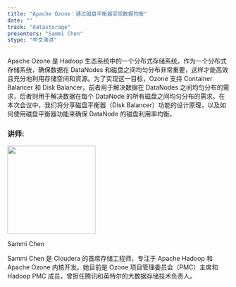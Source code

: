 ```yaml
---
title: "Apache Ozone：通过磁盘平衡器实现数据均衡"
date: ""
track: "datastorage"
presenters: "Sammi Chen"
stype: "中文演讲"
---
```


Apache Ozone 是 Hadoop 生态系统中的一个分布式存储系统。作为一个分布式存储系统，确保数据在 DataNodes 和磁盘之间均匀分布非常重要，这样才能高效且充分地利用存储空间和资源。为了实现这一目标，Ozone 支持 Container Balancer 和 Disk Balancer，前者用于解决数据在 DataNodes 之间均匀分布的需求，后者则用于解决数据在每个 DataNode 的所有磁盘之间均匀分布的需求。在本次会议中，我们将分享磁盘平衡器（Disk Balancer）功能的设计原理，以及如何使用磁盘平衡器功能来确保 DataNode 的磁盘利用率均衡。

### 讲师:

<img src="https://sessionize.com/image/f062-400o400o1-JwG1ArqNeWcX7KNGJHGgSv.jpg" width="200" /><br/>

Sammi Chen

Sammi Chen 是 Cloudera 的首席存储工程师，专注于 Apache Hadoop 和 Apache Ozone 内核开发。她目前是 Ozone 项目管理委员会（PMC）主席和 Hadoop PMC 成员，曾担任腾讯和英特尔的大数据存储技术负责人。